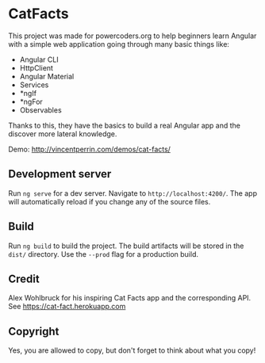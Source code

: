 # CatFacts

This project was made for powercoders.org to help beginners learn Angular with a simple web application going through many basic things like:
- Angular CLI
- HttpClient
- Angular Material
- Services
- *ngIf
- *ngFor
- Observables

Thanks to this, they have the basics to build a real Angular app and the discover more lateral knowledge.

Demo: http://vincentperrin.com/demos/cat-facts/

## Development server

Run `ng serve` for a dev server. Navigate to `http://localhost:4200/`. The app will automatically reload if you change any of the source files.

## Build

Run `ng build` to build the project. The build artifacts will be stored in the `dist/` directory. Use the `--prod` flag for a production build.


## Credit

Alex Wohlbruck for his inspiring Cat Facts app and the corresponding API. See https://cat-fact.herokuapp.com

## Copyright

Yes, you are allowed to copy, but don't forget to think about what you copy!
